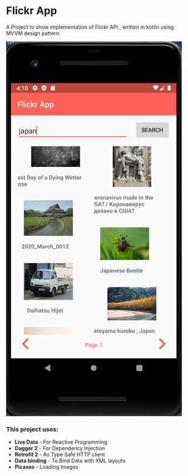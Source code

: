 # Flickr App
A Project to show implementation of Flickr API , written in kotlin using MVVM design pattern.

![Demo](screenshot/screenshot.png)

### This project uses:
* **Live Data** - For Reactive Programming
* **Dagger 2** - For Dependency Injection
* **Retrofit 2** - As Type Safe HTTP client
* **Data binding** - To Bind Data with XML layouts
* **Picasso** - Loading Images
